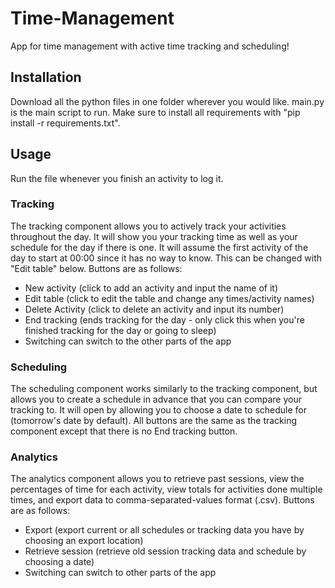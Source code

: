 # Time-Management
App for time management with active time tracking and scheduling!
## Installation
Download all the python files in one folder wherever you would like. main.py is the main script to run. Make sure to install all requirements with "pip install -r requirements.txt".
## Usage
Run the file whenever you finish an activity to log it.
### Tracking
The tracking component allows you to actively track your activities throughout the day. It will show you your tracking time as well as your schedule for the day if there is one. It will assume the first activity of the day to start at 00:00 since it has no way to know. This can be changed with "Edit table" below. Buttons are as follows:
- New activity (click to add an activity and input the name of it)
- Edit table (click to edit the table and change any times/activity names)
- Delete Activity (click to delete an activity and input its number)
- End tracking (ends tracking for the day - only click this when you're finished tracking for the day or going to sleep)
- Switching can switch to the other parts of the app
### Scheduling
The scheduling component works similarly to the tracking component, but allows you to create a schedule in advance that you can compare your tracking to. It will open by allowing you to choose a date to schedule for (tomorrow's date by default). All buttons are the same as the tracking component except that there is no End tracking button.
### Analytics
The analytics component allows you to retrieve past sessions, view the percentages of time for each activity, view totals for activities done multiple times, and export data to comma-separated-values format (.csv). Buttons are as follows:
- Export (export current or all schedules or tracking data you have by choosing an export location)
- Retrieve session (retrieve old session tracking data and schedule by choosing a date)
- Switching can switch to other parts of the app
